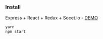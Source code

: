 ### Install

Express + React + Redux + Socet.io - [DEMO](https://rettiwt-express-react-redux.herokuapp.com/ 'DEMO')

```bash
yarn
npm start
```
